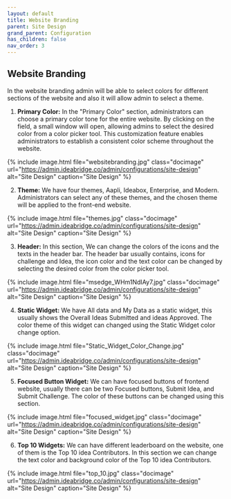 ```yaml
---
layout: default
title: Website Branding
parent: Site Design
grand_parent: Configuration
has_children: false
nav_order: 3
---
```

## Website Branding

In the website branding admin will be able to select colors for different sections of the website and also it will allow admin to select a theme. 

1. **Primary Color:** In the "Primary Color" section, administrators can choose a primary color tone for the entire website. By clicking on the field, a small window will open, allowing admins to select the desired color from a color picker tool. This customization feature enables administrators to establish a consistent color scheme throughout the website. 

{% include image.html file="websitebranding.jpg" class="docimage" url="https://admin.ideabridge.co/admin/configurations/site-design" alt="Site Design" caption="Site Design" %}

2. **Theme:** We have four themes, Aapli, Ideabox, Enterprise, and Modern. Administrators can select any of these themes, and the chosen theme will be applied to the front-end website.

{% include image.html file="themes.jpg" class="docimage" url="https://admin.ideabridge.co/admin/configurations/site-design" alt="Site Design" caption="Site Design" %}

3. **Header:** In this section, We can change the colors of the icons and the texts in the header bar. The header bar usually contains, icons for challenge and Idea, the icon color and the text color can be changed by selecting the desired color from the color picker tool. 

{% include image.html file="msedge_WHm1NdIAy7.jpg" class="docimage" url="https://admin.ideabridge.co/admin/configurations/site-design" alt="Site Design" caption="Site Design" %}

4. **Static Widget:** We have All data and My Data as a static widget, this usually shows the Overall Ideas Submitted and ideas Approved. The color theme of this widget can changed using the Static Widget color change option. 

{% include image.html file="Static_Widget_Color_Change.jpg" class="docimage" url="https://admin.ideabridge.co/admin/configurations/site-design" alt="Site Design" caption="Site Design" %}

5. **Focused Button Widget:** We can have focused buttons of frontend website, usually there can be two Focused buttons, Submit Idea, and Submit Challenge.  The color of these buttons can be changed using this section. 

{% include image.html file="focused_widget.jpg" class="docimage" url="https://admin.ideabridge.co/admin/configurations/site-design" alt="Site Design" caption="Site Design" %}

6. **Top 10 Widgets:** We can have different leaderboard on the website, one of them is the Top 10 idea Contributors. In this section we can change the text color and background color of the Top 10 idea Contributors. 

{% include image.html file="top_10.jpg" class="docimage" url="https://admin.ideabridge.co/admin/configurations/site-design" alt="Site Design" caption="Site Design" %}